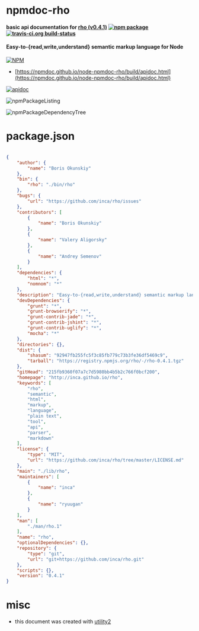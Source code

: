 # npmdoc-rho

#### basic api documentation for  [rho (v0.4.1)](http://inca.github.io/rho)  [![npm package](https://img.shields.io/npm/v/npmdoc-rho.svg?style=flat-square)](https://www.npmjs.org/package/npmdoc-rho) [![travis-ci.org build-status](https://api.travis-ci.org/npmdoc/node-npmdoc-rho.svg)](https://travis-ci.org/npmdoc/node-npmdoc-rho)

#### Easy-to-{read,write,understand} semantic markup language for Node

[![NPM](https://nodei.co/npm/rho.png?downloads=true&downloadRank=true&stars=true)](https://www.npmjs.com/package/rho)

- [https://npmdoc.github.io/node-npmdoc-rho/build/apidoc.html](https://npmdoc.github.io/node-npmdoc-rho/build/apidoc.html)

[![apidoc](https://npmdoc.github.io/node-npmdoc-rho/build/screenCapture.buildCi.browser.%252Ftmp%252Fbuild%252Fapidoc.html.png)](https://npmdoc.github.io/node-npmdoc-rho/build/apidoc.html)

![npmPackageListing](https://npmdoc.github.io/node-npmdoc-rho/build/screenCapture.npmPackageListing.svg)

![npmPackageDependencyTree](https://npmdoc.github.io/node-npmdoc-rho/build/screenCapture.npmPackageDependencyTree.svg)



# package.json

```json

{
    "author": {
        "name": "Boris Okunskiy"
    },
    "bin": {
        "rho": "./bin/rho"
    },
    "bugs": {
        "url": "https://github.com/inca/rho/issues"
    },
    "contributors": [
        {
            "name": "Boris Okunskiy"
        },
        {
            "name": "Valery Aligorsky"
        },
        {
            "name": "Andrey Semenov"
        }
    ],
    "dependencies": {
        "html": "*",
        "nomnom": "*"
    },
    "description": "Easy-to-{read,write,understand} semantic markup language for Node",
    "devDependencies": {
        "grunt": "*",
        "grunt-browserify": "*",
        "grunt-contrib-jade": "*",
        "grunt-contrib-jshint": "*",
        "grunt-contrib-uglify": "*",
        "mocha": "*"
    },
    "directories": {},
    "dist": {
        "shasum": "92947fb255fc5f3c85fb779c73b3fe36df5469c9",
        "tarball": "https://registry.npmjs.org/rho/-/rho-0.4.1.tgz"
    },
    "gitHead": "215fb9360f07a7c7d5980bb4b5b2c766f0bcf200",
    "homepage": "http://inca.github.io/rho",
    "keywords": [
        "rho",
        "semantic",
        "html",
        "markup",
        "language",
        "plain text",
        "tool",
        "api",
        "parser",
        "markdown"
    ],
    "license": {
        "type": "MIT",
        "url": "https://github.com/inca/rho/tree/master/LICENSE.md"
    },
    "main": "./lib/rho",
    "maintainers": [
        {
            "name": "inca"
        },
        {
            "name": "ryuugan"
        }
    ],
    "man": [
        "./man/rho.1"
    ],
    "name": "rho",
    "optionalDependencies": {},
    "repository": {
        "type": "git",
        "url": "git+https://github.com/inca/rho.git"
    },
    "scripts": {},
    "version": "0.4.1"
}
```



# misc
- this document was created with [utility2](https://github.com/kaizhu256/node-utility2)
